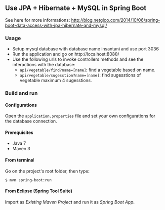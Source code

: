 ## Use JPA + Hibernate + MySQL in Spring Boot

See here for more informations: 
http://blog.netgloo.com/2014/10/06/spring-boot-data-access-with-jpa-hibernate-and-mysql/

### Usage

- Setup mysql database with database name insantani and use port 3036
- Run the application and go on http://localhost:8080/
- Use the following urls to invoke controllers methods and see the interactions
  with the database:
    * `api/vegetable/find?name=[name]`: find a vegetable based on name.
    * `api/vegetable/sugesstion?name=[name]`: find sugesstions of vegetable maximum 4 sugesstions.

### Build and run

#### Configurations

Open the `application.properties` file and set your own configurations for the
database connection.

#### Prerequisites

- Java 7
- Maven 3

#### From terminal

Go on the project's root folder, then type:

    $ mvn spring-boot:run

#### From Eclipse (Spring Tool Suite)

Import as *Existing Maven Project* and run it as *Spring Boot App*.
